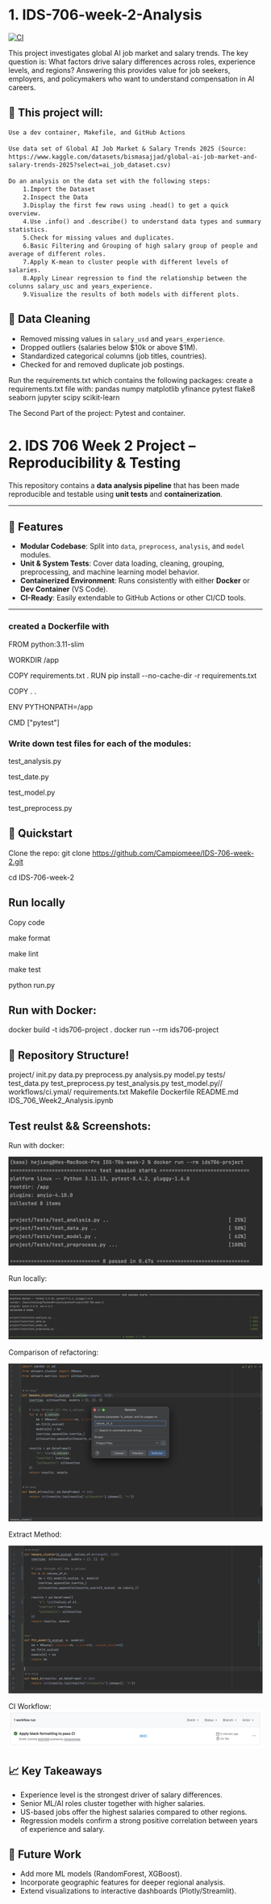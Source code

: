 # 1. IDS-706-week-2-Analysis

[![CI](https://github.com/Campiomeee/IDS-706-week-2/actions/workflows/ci.yml/badge.svg)](https://github.com/Campiomeee/IDS-706-week-2/actions/workflows/ci.yml)


This project investigates global AI job market and salary trends. 
The key question is: What factors drive salary differences across roles, 
experience levels, and regions? Answering this provides value for 
job seekers, employers, and policymakers who want to understand 
compensation in AI careers.

## 🚀  This project will:
    
    Use a dev container, Makefile, and GitHub Actions
    
    Use data set of Global AI Job Market & Salary Trends 2025 (Source: https://www.kaggle.com/datasets/bismasajjad/global-ai-job-market-and-salary-trends-2025?select=ai_job_dataset.csv)
    
    Do an analysis on the data set with the following steps:
        1.Import the Dataset
        2.Inspect the Data
        3.Display the first few rows using .head() to get a quick overview.
        4.Use .info() and .describe() to understand data types and summary statistics.
        5.Check for missing values and duplicates.
        6.Basic Filtering and Grouping of high salary group of people and average of different roles.
        7.Apply K-mean to cluster people with different levels of salaries.
        8.Apply Linear regression to find the relationship between the colunns salary_usc and years_experience.
        9.Visualize the results of both models with different plots.

## 🧹 Data Cleaning
- Removed missing values in `salary_usd` and `years_experience`.  
- Dropped outliers (salaries below $10k or above $1M).  
- Standardized categorical columns (job titles, countries).  
- Checked for and removed duplicate job postings. 



Run the requirements.txt which contains the following packages:
create a requirements.txt file with:
pandas
numpy
matplotlib
yfinance
pytest
flake8
seaborn
jupyter
scipy
scikit-learn

The Second Part of the project: Pytest and container.
# 2. IDS 706 Week 2 Project – Reproducibility & Testing

This repository contains a **data analysis pipeline** that has been made reproducible and testable using **unit tests** and **containerization**.  

---

## 🚀 Features
- **Modular Codebase**: Split into `data`, `preprocess`, `analysis`, and `model` modules.  
- **Unit & System Tests**: Cover data loading, cleaning, grouping, preprocessing, and machine learning model behavior.  
- **Containerized Environment**: Runs consistently with either **Docker** or **Dev Container** (VS Code).  
- **CI-Ready**: Easily extendable to GitHub Actions or other CI/CD tools.  

---
### created a Dockerfile with 

FROM python:3.11-slim

WORKDIR /app

COPY requirements.txt .
RUN pip install --no-cache-dir -r requirements.txt

COPY . .

ENV PYTHONPATH=/app

CMD ["pytest"]

### Write down test files for each of the modules:
 test_analysis.py

 test_date.py

 test_model.py

 test_preprocess.py

## 🚀 Quickstart
Clone the repo:
git clone https://github.com/Campiomeee/IDS-706-week-2.git

cd IDS-706-week-2

## Run locally

Copy code

make format

make lint

make test

python run.py
## Run with Docker:
docker build -t ids706-project .
docker run --rm ids706-project
## 📂 Repository Structure!
project/
init.py
data.py
preprocess.py
analysis.py
model.py
tests/
test_data.py
test_preprocess.py
test_analysis.py
test_model.py//
workflows/ci.ymal/
requirements.txt
Makefile
Dockerfile
README.md
IDS_706_Week2_Analysis.ipynb

## Test reulst && Screenshots:

Run with docker:

![](pics/dockerfile_test_result.png)


Run locally:

![](pics/local_test_result.jpeg)


Comparison of refactoring:

![](pics/refactoring.jpg)

Extract Method:

![](pics/Extract.jpg)


CI Workflow:
![](pics/workflows.jpg)

## 📈 Key Takeaways
- Experience level is the strongest driver of salary differences.  
- Senior ML/AI roles cluster together with higher salaries.  
- US-based jobs offer the highest salaries compared to other regions.  
- Regression models confirm a strong positive correlation between years of experience and salary.  

## 🔮 Future Work
- Add more ML models (RandomForest, XGBoost).  
- Incorporate geographic features for deeper regional analysis.  
- Extend visualizations to interactive dashboards (Plotly/Streamlit).
